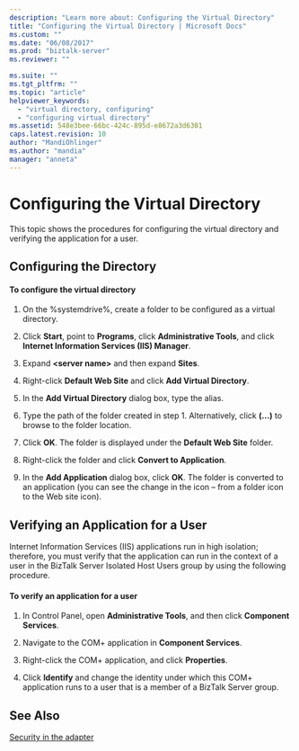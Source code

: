 ```yaml
---
description: "Learn more about: Configuring the Virtual Directory"
title: "Configuring the Virtual Directory | Microsoft Docs"
ms.custom: ""
ms.date: "06/08/2017"
ms.prod: "biztalk-server"
ms.reviewer: ""

ms.suite: ""
ms.tgt_pltfrm: ""
ms.topic: "article"
helpviewer_keywords: 
  - "virtual directory, configuring"
  - "configuring virtual directory"
ms.assetid: 548e3bee-66bc-424c-895d-e8672a3d6301
caps.latest.revision: 10
author: "MandiOhlinger"
ms.author: "mandia"
manager: "anneta"
---
```

# Configuring the Virtual Directory
This topic shows the procedures for configuring the virtual directory and verifying the application for a user.  
  
## Configuring the Directory  
  
#### To configure the virtual directory  
  
1.  On the %systemdrive%, create a folder to be configured as a virtual directory.  
  
2.  Click **Start**, point to **Programs**, click **Administrative Tools**, and click **Internet Information Services (IIS) Manager**.  
  
3.  Expand **\<server name\>** and then expand **Sites**.  
  
4.  Right-click **Default Web Site** and click **Add Virtual Directory**.  
  
5.  In the **Add Virtual Directory** dialog box, type the alias.  
  
6.  Type the path of the folder created in step 1. Alternatively, click **(…)** to browse to the folder location.  
  
7.  Click **OK**. The folder is displayed under the **Default Web Site** folder.  
  
8.  Right-click the folder and click **Convert to Application**.  
  
9. In the **Add Application** dialog box, click **OK**. The folder is converted to an application (you can see the change in the icon – from a folder icon to the Web site icon).  
  
## Verifying an Application for a User  
 Internet Information Services (IIS) applications run in high isolation; therefore, you must verify that the application can run in the context of a user in the BizTalk Server Isolated Host Users group by using the following procedure.  
  
#### To verify an application for a user  
  
1.  In Control Panel, open **Administrative Tools**, and then click **Component Services**.  
  
2.  Navigate to the COM+ application in **Component Services**.  
  
3.  Right-click the COM+ application, and click **Properties**.  
  
4.  Click **Identify** and change the identity under which this COM+ application runs to a user that is a member of a BizTalk Server group.  
  
## See Also  
 [Security in the adapter](../core/security-in-biztalk-adapter-for-jd-edwards-oneworld.md)
